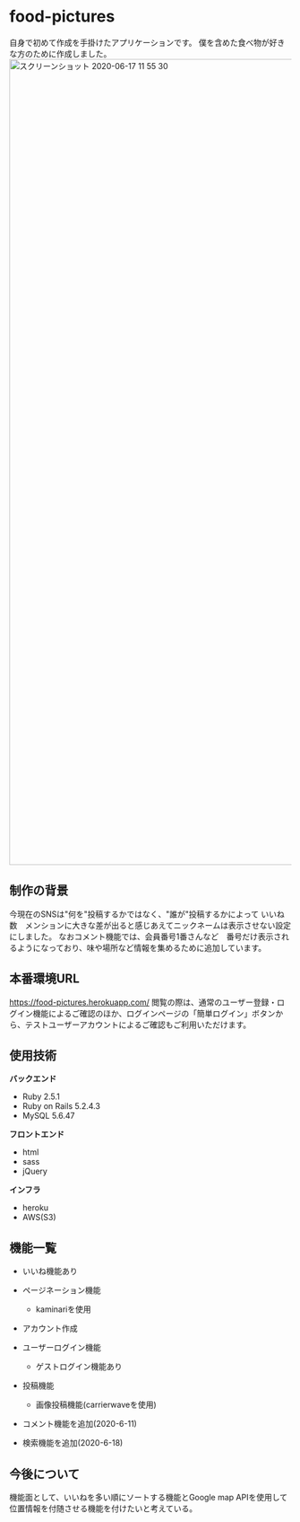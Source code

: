 food-pictures
====
自身で初めて作成を手掛けたアプリケーションです。
僕を含めた食べ物が好きな方のために作成しました。
<img width="1436" alt="スクリーンショット 2020-06-17 11 55 30" src="https://user-images.githubusercontent.com/54876760/84850180-1313cd00-b092-11ea-9f97-8099d2680d9a.png">


## 制作の背景
今現在のSNSは"何を"投稿するかではなく、"誰が"投稿するかによって
いいね数　メンションに大きな差が出ると感じあえてニックネームは表示させない設定にしました。
なおコメント機能では、会員番号1番さんなど　番号だけ表示されるようになっており、味や場所など情報を集めるために追加しています。

## 本番環境URL
https://food-pictures.herokuapp.com/
閲覧の際は、通常のユーザー登録・ログイン機能によるご確認のほか、ログインページの「簡単ログイン」ボタンから、テストユーザーアカウントによるご確認もご利用いただけます。

## 使用技術
**バックエンド**
- Ruby 2.5.1
- Ruby on Rails 5.2.4.3
- MySQL 5.6.47

**フロントエンド**
- html
- sass
- jQuery

**インフラ**
- heroku
- AWS(S3)
## 機能一覧
  
 - いいね機能あり
 - ページネーション機能
      - kaminariを使用

- アカウント作成  
- ユーザーログイン機能  
   - ゲストログイン機能あり  
 - 投稿機能  
   - 画像投稿機能(carrierwaveを使用)
 -  コメント機能を追加(2020-6-11)
 -  検索機能を追加(2020-6-18)


## 今後について
機能面として、いいねを多い順にソートする機能とGoogle map APIを使用して位置情報を付随させる機能を付けたいと考えている。

